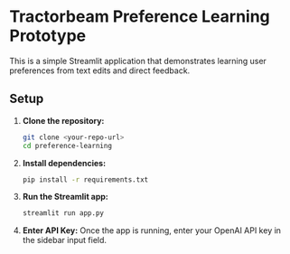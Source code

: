 # Tractorbeam Preference Learning Prototype

This is a simple Streamlit application that demonstrates learning user preferences from text edits and direct feedback.

## Setup

1.  **Clone the repository:**

    ```bash
    git clone <your-repo-url>
    cd preference-learning
    ```

2.  **Install dependencies:**

    ```bash
    pip install -r requirements.txt
    ```

3.  **Run the Streamlit app:**

    ```bash
    streamlit run app.py
    ```

4.  **Enter API Key:**
    Once the app is running, enter your OpenAI API key in the sidebar input field.

